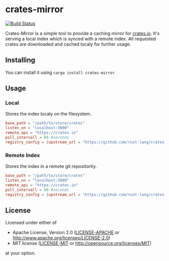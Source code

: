 # crates-mirror
[![Build Status](https://travis-ci.org/weiznich/crates-mirror.svg?branch=master)](https://travis-ci.org/weiznich/crates-mirror)


Crates-Mirror is a simple tool to provide a caching mirror for [crates.io](https://crates.io/). It's serving a local index which is synced with a remote index. All requested crates are downloaded and cached localy for further usage.


## Installing

You can install it using `cargo install crates-mirror`

## Usage

### Local
Stores the index localy on the filesystem.
```toml
base_path = "/path/to/store/crates"
listen_on = "localhost:3000"
remote_api = "https://crates.io"
poll_intervall = 60 #seconds
registry_config = {upstream_url = "https://github.com/rust-lang/crates.io-index"}
```
### Remote Index
Stores the index in a remote git repositority.
```toml
base_path = "/path/to/store/crates"
listen_on = "localhost:3000"
remote_api = "https://crates.io"
poll_intervall = 60 #seconds
registry_config = {upstream_url = "https://github.com/rust-lang/crates.io-index", origin_url = "git@own.host/whatever"}
```

## License

Licensed under either of

 * Apache License, Version 2.0 ([LICENSE-APACHE](LICENSE-APACHE) or http://www.apache.org/licenses/LICENSE-2.0)
 * MIT license ([LICENSE-MIT](LICENSE-MIT) or http://opensource.org/licenses/MIT)

at your option.